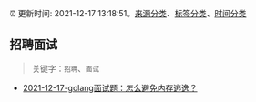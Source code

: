 :alarm_clock: 更新时间: 2021-12-17 13:18:51。[来源分类](../README.md)、[标签分类](../TAGS.md)、[时间分类](../TIMELINE.md)

## 招聘面试


> 关键字：`招聘`、`面试`



- [2021-12-17-golang面试题：怎么避免内存逃逸？](https://toutiao.io/k/5yvfc9w) 